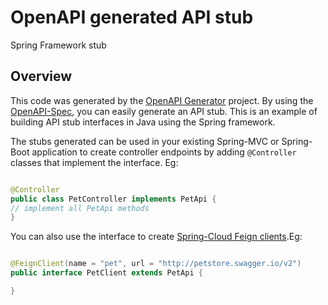 # OpenAPI generated API stub

Spring Framework stub

## Overview

This code was generated by the [OpenAPI Generator](https://openapi-generator.tech) project.
By using the [OpenAPI-Spec](https://openapis.org), you can easily generate an API stub.
This is an example of building API stub interfaces in Java using the Spring framework.

The stubs generated can be used in your existing Spring-MVC or Spring-Boot application to create controller endpoints
by adding ```@Controller``` classes that implement the interface. Eg:

```java

@Controller
public class PetController implements PetApi {
// implement all PetApi methods
}
```

You can also use the interface to
create [Spring-Cloud Feign clients](http://projects.spring.io/spring-cloud/spring-cloud.html#spring-cloud-feign-inheritance).Eg:

```java

@FeignClient(name = "pet", url = "http://petstore.swagger.io/v2")
public interface PetClient extends PetApi {

}
```
